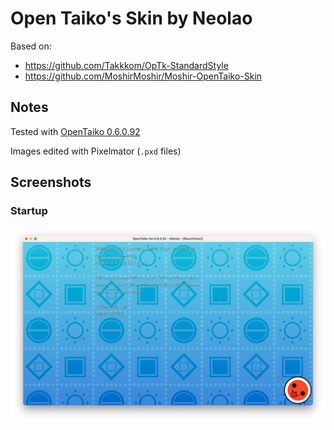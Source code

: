 # Open Taiko's Skin by Neolao

Based on:

- https://github.com/Takkkom/OpTk-StandardStyle
- https://github.com/MoshirMoshir/Moshir-OpenTaiko-Skin

## Notes

Tested with [OpenTaiko 0.6.0.92](https://github.com/0auBSQ/OpenTaiko/releases/tag/0.6.0.92)

Images edited with Pixelmator (`.pxd` files)

## Screenshots

### Startup

![](Screenshots/startup.png)
